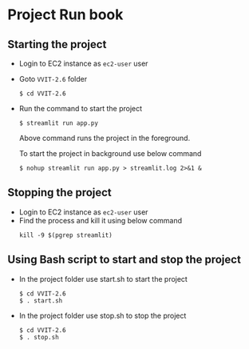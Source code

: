 # Project Run book

## Starting the project
- Login to EC2 instance as `ec2-user` user
- Goto `VVIT-2.6` folder
  ```
  $ cd VVIT-2.6
  ```
- Run the command to start the project
  ```
  $ streamlit run app.py
  ```
  Above command runs the project in the foreground.
  
  To start the project in background use below command
  ```
  $ nohup streamlit run app.py > streamlit.log 2>&1 &
  ```

## Stopping the project
- Login to EC2 instance as `ec2-user` user
- Find the process and kill it using below command
  ```
  kill -9 $(pgrep streamlit)
  ```

## Using Bash script to start and stop the project
- In the project folder use start.sh to start the project
  ```
  $ cd VVIT-2.6
  $ . start.sh
  ```
- In the project folder use stop.sh to stop the project
  ```
  $ cd VVIT-2.6
  $ . stop.sh
  ```
